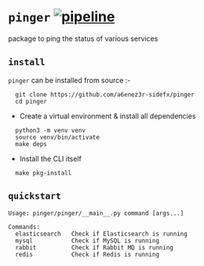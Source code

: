 # `pinger` [![pipeline](https://github.com/a6enez3r/pinger/actions/workflows/pipeline.yml/badge.svg)](https://github.com/a6enez3r/pinger/actions/workflows/pipeline.yml)

package to ping the status of various services 


## `install`

`pinger` can be installed from source :-

```shell
  git clone https://github.com/a6enez3r-sidefx/pinger
  cd pinger
```

- Create a virtual environment & install all dependencies

```shell
  python3 -m venv venv
  source venv/bin/activate
  make deps
```
- Install the CLI itself

```shell
  make pkg-install
```

## `quickstart`

```
Usage: pinger/pinger/__main__.py command [args...]

Commands:
  elasticsearch   Check if Elasticsearch is running
  mysql           Check if MySQL is running
  rabbit          Check if Rabbit MQ is running
  redis           Check if Redis is running
```
